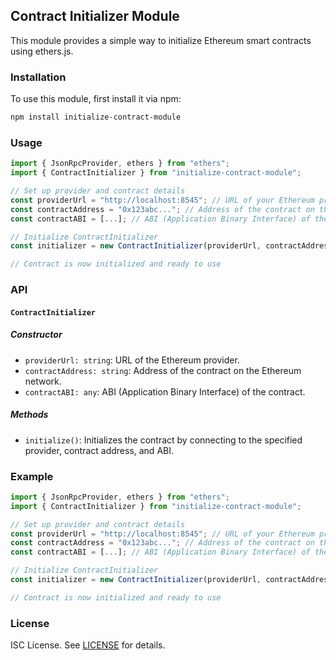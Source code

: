 ## Contract Initializer Module

This module provides a simple way to initialize Ethereum smart contracts using ethers.js.

### Installation

To use this module, first install it via npm:

```bash
npm install initialize-contract-module
```

### Usage

```typescript
import { JsonRpcProvider, ethers } from "ethers";
import { ContractInitializer } from "initialize-contract-module";

// Set up provider and contract details
const providerUrl = "http://localhost:8545"; // URL of your Ethereum provider
const contractAddress = "0x123abc..."; // Address of the contract on the Ethereum network
const contractABI = [...]; // ABI (Application Binary Interface) of the contract

// Initialize ContractInitializer
const initializer = new ContractInitializer(providerUrl, contractAddress, contractABI);

// Contract is now initialized and ready to use
```

### API

#### `ContractInitializer`

##### Constructor

- `providerUrl: string`: URL of the Ethereum provider.
- `contractAddress: string`: Address of the contract on the Ethereum network.
- `contractABI: any`: ABI (Application Binary Interface) of the contract.

##### Methods

- `initialize()`: Initializes the contract by connecting to the specified provider, contract address, and ABI.

### Example

```typescript
import { JsonRpcProvider, ethers } from "ethers";
import { ContractInitializer } from "initialize-contract-module";

// Set up provider and contract details
const providerUrl = "http://localhost:8545"; // URL of your Ethereum provider
const contractAddress = "0x123abc..."; // Address of the contract on the Ethereum network
const contractABI = [...]; // ABI (Application Binary Interface) of the contract

// Initialize ContractInitializer
const initializer = new ContractInitializer(providerUrl, contractAddress, contractABI);

// Contract is now initialized and ready to use
```

### License

ISC License. See [LICENSE](LICENSE) for details.
